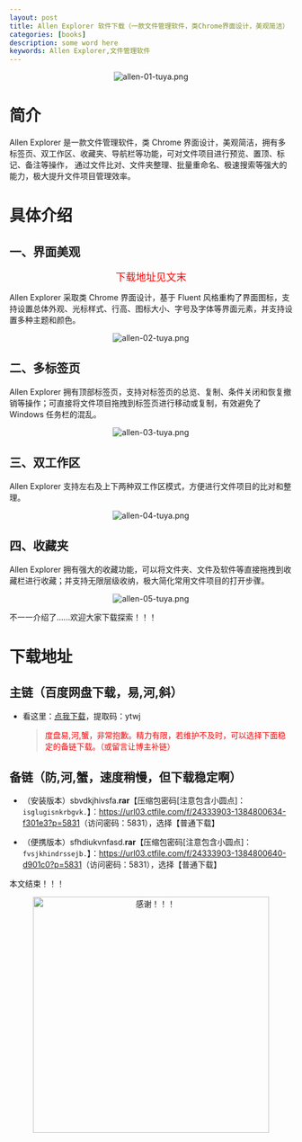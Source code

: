 ```yaml
---
layout: post
title: Allen Explorer 软件下载（一款文件管理软件，类Chrome界面设计，美观简洁）
categories: [books]
description: some word here
keywords: Allen Explorer,文件管理软件
---
```


<div align="center"><img src="https://pic.imgdb.cn/item/670f7305d29ded1a8c034441.png" alt="allen-01-tuya.png"></div>

# 简介

Allen Explorer 是一款文件管理软件，类 Chrome 界面设计，美观简洁，拥有多标签页、双工作区、收藏夹、导航栏等功能，可对文件项目进行预览、置顶、标记、备注等操作，
通过文件比对、文件夹整理、批量重命名、极速搜索等强大的能力，极大提升文件项目管理效率。

# 具体介绍

## 一、界面美观

<div align="center" style="color:red;"><font size=4em;>下载地址见文末</font></div>

Allen Explorer 采取类 Chrome 界面设计，基于 Fluent 风格重构了界面图标，支持设置总体外观、光标样式、行高、图标大小、字号及字体等界面元素，并支持设置多种主题和颜色。

<div align="center"><img src="https://pic.imgdb.cn/item/670f75b3d29ded1a8c0547b5.png" alt="allen-02-tuya.png"></div>

## 二、多标签页

Allen Explorer 拥有顶部标签页，支持对标签页的总览、复制、条件关闭和恢复撤销等操作；可直接将文件项目拖拽到标签页进行移动或复制，有效避免了 Windows 任务栏的混乱。

<div align="center"><img src="https://pic.imgdb.cn/item/670f75b3d29ded1a8c0547c2.png" alt="allen-03-tuya.png"></div>

## 三、双工作区

Allen Explorer 支持左右及上下两种双工作区模式，方便进行文件项目的比对和整理。

<div align="center"><img src="https://pic.imgdb.cn/item/670f75b3d29ded1a8c0547d5.png" alt="allen-04-tuya.png"></div>

## 四、收藏夹

Allen Explorer 拥有强大的收藏功能，可以将文件夹、文件及软件等直接拖拽到收藏栏进行收藏；并支持无限层级收纳，极大简化常用文件项目的打开步骤。

<div align="center"><img src="https://pic.imgdb.cn/item/670f75b3d29ded1a8c0547ea.png" alt="allen-05-tuya.png"></div>

不一一介绍了......欢迎大家下载探索！！！

# 下载地址

## 主链（百度网盘下载，易,河,斜）

- 看这里：[点我下载](https://pan.baidu.com/s/1iMXUbSbtZQZjDcqDmnWUyw?pwd=ytwj)，提取码：ytwj

  > <p style="color:red" >度盘易,河,蟹，非常抱歉。精力有限，若维护不及时，可以选择下面稳定的备链下载。（或留言让博主补链）</p>

## 备链（防,河,蟹，速度稍慢，但下载稳定啊）

- （安装版本）sbvdkjhivsfa.**rar**【压缩包密码[注意包含小圆点]：`isglugisnkrbgvk.`】：<https://url03.ctfile.com/f/24333903-1384800634-f301e3?p=5831>（访问密码：5831），选择【普通下载】

- （便携版本）sfhdiukvnfasd.**rar**【压缩包密码[注意包含小圆点]：`fvsjkhindrssejb.`】：<https://url03.ctfile.com/f/24333903-1384800640-d901c0?p=5831>（访问密码：5831），选择【普通下载】

本文结束！！！

<div align="center"><img src="https://pic.imgdb.cn/item/6707df6bd29ded1a8ce37031.gif" alt="感谢！！！" width="420px" height="auto"/></div>
